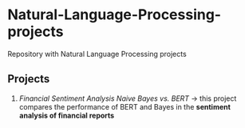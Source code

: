 # Natural-Language-Processing-projects
Repository with Natural Language Processing projects

## Projects

1. _Financial_ _Sentiment_ _Analysis_ _Naive_ _Bayes_ _vs._ _BERT_ -> this project compares the performance of BERT and Bayes in the **sentiment analysis of financial reports**
